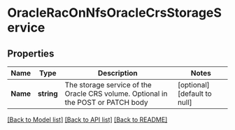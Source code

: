 # OracleRacOnNfsOracleCrsStorageService

## Properties
Name | Type | Description | Notes
------------ | ------------- | ------------- | -------------
**Name** | **string** | The storage service of the Oracle CRS volume. Optional in the POST or PATCH body | [optional] [default to null]

[[Back to Model list]](../README.md#documentation-for-models) [[Back to API list]](../README.md#documentation-for-api-endpoints) [[Back to README]](../README.md)



